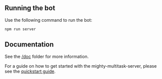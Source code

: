 ## Running the bot

Use the following command to run the bot:

```bash
npm run server
```

## Documentation

See the [/doc](./doc/bootstrap/1.%20app%20folder%20structure.md) folder for more information.

For a guide on how to get started with the mighty-multitask-server, please see the [quickstart guide](doc/quickstart.md).
